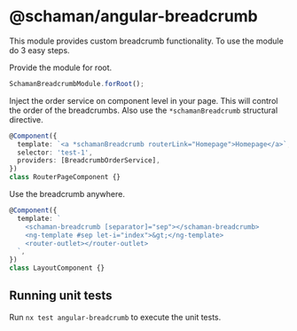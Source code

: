 # @schaman/angular-breadcrumb

This module provides custom breadcrumb functionality. To use the module do 3 easy steps.

Provide the module for root.

```typescript
SchamanBreadcrumbModule.forRoot();
```

Inject the order service on component level in your page. This will control the order of the breadcrumbs. Also use the `*schamanBreadcrumb` structural directive.

```typescript
@Component({
  template: `<a *schamanBreadcrumb routerLink="Homepage">Homepage</a>`,
  selector: 'test-1',
  providers: [BreadcrumbOrderService],
})
class RouterPageComponent {}
```

Use the breadcrumb anywhere.

```typescript
@Component({
  template: `
    <schaman-breadcrumb [separator]="sep"></schaman-breadcrumb>
    <ng-template #sep let-i="index">&gt;</ng-template>
    <router-outlet></router-outlet>
  `,
})
class LayoutComponent {}
```

## Running unit tests

Run `nx test angular-breadcrumb` to execute the unit tests.
